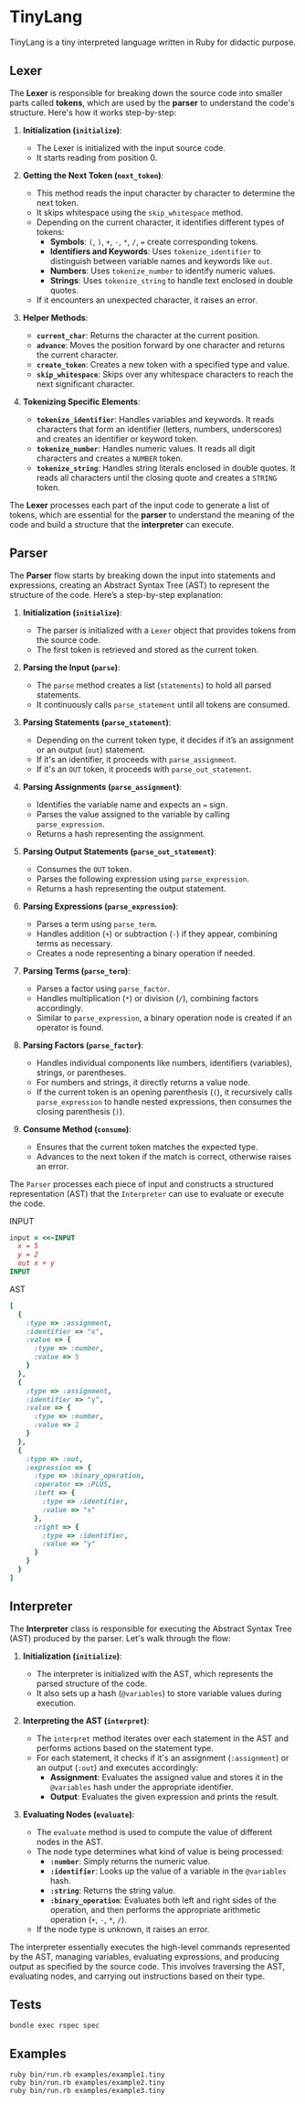 # TinyLang

TinyLang is a tiny interpreted language written in Ruby for didactic purpose.

## Lexer

The **Lexer** is responsible for breaking down the source code into smaller parts called **tokens**, which are used by the **parser** to understand the code's structure. Here's how it works step-by-step:

1. **Initialization (`initialize`)**:

   - The Lexer is initialized with the input source code.
   - It starts reading from position 0.

2. **Getting the Next Token (`next_token`)**:

   - This method reads the input character by character to determine the next token.
   - It skips whitespace using the `skip_whitespace` method.
   - Depending on the current character, it identifies different types of tokens:
     - **Symbols**: `(`, `)`, `+`, `-`, `*`, `/`, `=` create corresponding tokens.
     - **Identifiers and Keywords**: Uses `tokenize_identifier` to distinguish between variable names and keywords like `out`.
     - **Numbers**: Uses `tokenize_number` to identify numeric values.
     - **Strings**: Uses `tokenize_string` to handle text enclosed in double quotes.
   - If it encounters an unexpected character, it raises an error.

3. **Helper Methods**:

   - **`current_char`**: Returns the character at the current position.
   - **`advance`**: Moves the position forward by one character and returns the current character.
   - **`create_token`**: Creates a new token with a specified type and value.
   - **`skip_whitespace`**: Skips over any whitespace characters to reach the next significant character.

4. **Tokenizing Specific Elements**:
   - **`tokenize_identifier`**: Handles variables and keywords. It reads characters that form an identifier (letters, numbers, underscores) and creates an identifier or keyword token.
   - **`tokenize_number`**: Handles numeric values. It reads all digit characters and creates a `NUMBER` token.
   - **`tokenize_string`**: Handles string literals enclosed in double quotes. It reads all characters until the closing quote and creates a `STRING` token.

The **Lexer** processes each part of the input code to generate a list of tokens, which are essential for the **parser** to understand the meaning of the code and build a structure that the **interpreter** can execute.

## Parser

The **Parser** flow starts by breaking down the input into statements and expressions, creating an Abstract Syntax Tree (AST) to represent the structure of the code. Here’s a step-by-step explanation:

1. **Initialization (`initialize`)**:

   - The parser is initialized with a `Lexer` object that provides tokens from the source code.
   - The first token is retrieved and stored as the current token.

2. **Parsing the Input (`parse`)**:

   - The `parse` method creates a list (`statements`) to hold all parsed statements.
   - It continuously calls `parse_statement` until all tokens are consumed.

3. **Parsing Statements (`parse_statement`)**:

   - Depending on the current token type, it decides if it’s an assignment or an output (`out`) statement.
   - If it's an identifier, it proceeds with `parse_assignment`.
   - If it's an `OUT` token, it proceeds with `parse_out_statement`.

4. **Parsing Assignments (`parse_assignment`)**:

   - Identifies the variable name and expects an `=` sign.
   - Parses the value assigned to the variable by calling `parse_expression`.
   - Returns a hash representing the assignment.

5. **Parsing Output Statements (`parse_out_statement`)**:

   - Consumes the `OUT` token.
   - Parses the following expression using `parse_expression`.
   - Returns a hash representing the output statement.

6. **Parsing Expressions (`parse_expression`)**:

   - Parses a term using `parse_term`.
   - Handles addition (`+`) or subtraction (`-`) if they appear, combining terms as necessary.
   - Creates a node representing a binary operation if needed.

7. **Parsing Terms (`parse_term`)**:

   - Parses a factor using `parse_factor`.
   - Handles multiplication (`*`) or division (`/`), combining factors accordingly.
   - Similar to `parse_expression`, a binary operation node is created if an operator is found.

8. **Parsing Factors (`parse_factor`)**:

   - Handles individual components like numbers, identifiers (variables), strings, or parentheses.
   - For numbers and strings, it directly returns a value node.
   - If the current token is an opening parenthesis (`(`), it recursively calls `parse_expression` to handle nested expressions, then consumes the closing parenthesis (`)`).

9. **Consume Method (`consume`)**:
   - Ensures that the current token matches the expected type.
   - Advances to the next token if the match is correct, otherwise raises an error.

The `Parser` processes each piece of input and constructs a structured representation (AST) that the `Interpreter` can use to evaluate or execute the code.

INPUT

```ruby
input = <<~INPUT
  x = 5
  y = 2
  out x + y
INPUT
```

AST

```ruby
[
  {
    :type => :assignment,
    :identifier => "x",
    :value => {
      :type => :number,
      :value => 5
    }
  },
  {
    :type => :assignment,
    :identifier => "y",
    :value => {
      :type => :number,
      :value => 2
    }
  },
  {
    :type => :out,
    :expression => {
      :type => :binary_operation,
      :operator => :PLUS,
      :left => {
        :type => :identifier,
        :value => "x"
      },
      :right => {
        :type => :identifier,
        :value => "y"
      }
    }
  }
]
```

## Interpreter

The **Interpreter** class is responsible for executing the Abstract Syntax Tree (AST) produced by the parser. Let's walk through the flow:

1. **Initialization (`initialize`)**:

   - The interpreter is initialized with the AST, which represents the parsed structure of the code.
   - It also sets up a hash (`@variables`) to store variable values during execution.

2. **Interpreting the AST (`interpret`)**:

   - The `interpret` method iterates over each statement in the AST and performs actions based on the statement type.
   - For each statement, it checks if it's an assignment (`:assignment`) or an output (`:out`) and executes accordingly:
     - **Assignment**: Evaluates the assigned value and stores it in the `@variables` hash under the appropriate identifier.
     - **Output**: Evaluates the given expression and prints the result.

3. **Evaluating Nodes (`evaluate`)**:
   - The `evaluate` method is used to compute the value of different nodes in the AST.
   - The node type determines what kind of value is being processed:
     - **`:number`**: Simply returns the numeric value.
     - **`:identifier`**: Looks up the value of a variable in the `@variables` hash.
     - **`:string`**: Returns the string value.
     - **`:binary_operation`**: Evaluates both left and right sides of the operation, and then performs the appropriate arithmetic operation (`+`, `-`, `*`, `/`).
   - If the node type is unknown, it raises an error.

The interpreter essentially executes the high-level commands represented by the AST, managing variables, evaluating expressions, and producing output as specified by the source code. This involves traversing the AST, evaluating nodes, and carrying out instructions based on their type.

## Tests

`bundle exec rspec spec`

## Examples

```
ruby bin/run.rb examples/example1.tiny
ruby bin/run.rb examples/example2.tiny
ruby bin/run.rb examples/example3.tiny
```
